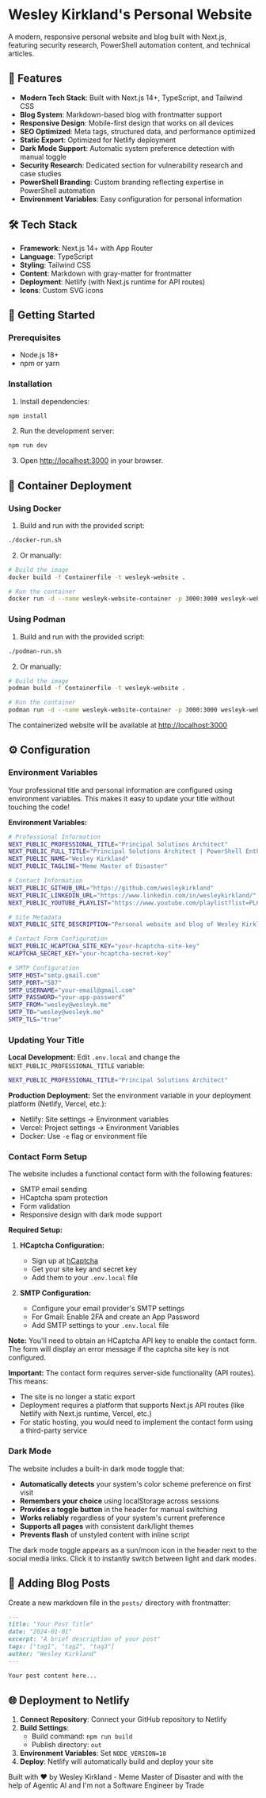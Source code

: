 # Wesley Kirkland's Personal Website

A modern, responsive personal website and blog built with Next.js, featuring security research, PowerShell automation content, and technical articles.

## 🚀 Features

- **Modern Tech Stack**: Built with Next.js 14+, TypeScript, and Tailwind CSS
- **Blog System**: Markdown-based blog with frontmatter support
- **Responsive Design**: Mobile-first design that works on all devices
- **SEO Optimized**: Meta tags, structured data, and performance optimized
- **Static Export**: Optimized for Netlify deployment
- **Dark Mode Support**: Automatic system preference detection with manual toggle
- **Security Research**: Dedicated section for vulnerability research and case studies
- **PowerShell Branding**: Custom branding reflecting expertise in PowerShell automation
- **Environment Variables**: Easy configuration for personal information

## 🛠️ Tech Stack

- **Framework**: Next.js 14+ with App Router
- **Language**: TypeScript
- **Styling**: Tailwind CSS
- **Content**: Markdown with gray-matter for frontmatter
- **Deployment**: Netlify (with Next.js runtime for API routes)
- **Icons**: Custom SVG icons

## 🚀 Getting Started

### Prerequisites

- Node.js 18+
- npm or yarn

### Installation

1. Install dependencies:
```bash
npm install
```

2. Run the development server:
```bash
npm run dev
```

3. Open [http://localhost:3000](http://localhost:3000) in your browser.

## 🐳 Container Deployment

### Using Docker

1. Build and run with the provided script:
```bash
./docker-run.sh
```

2. Or manually:
```bash
# Build the image
docker build -f Containerfile -t wesleyk-website .

# Run the container
docker run -d --name wesleyk-website-container -p 3000:3000 wesleyk-website
```

### Using Podman

1. Build and run with the provided script:
```bash
./podman-run.sh
```

2. Or manually:
```bash
# Build the image
podman build -f Containerfile -t wesleyk-website .

# Run the container
podman run -d --name wesleyk-website-container -p 3000:3000 wesleyk-website
```

The containerized website will be available at [http://localhost:3000](http://localhost:3000)

## ⚙️ Configuration

### Environment Variables

Your professional title and personal information are configured using environment variables. This makes it easy to update your title without touching the code!

**Environment Variables:**
```bash
# Professional Information
NEXT_PUBLIC_PROFESSIONAL_TITLE="Principal Solutions Architect"
NEXT_PUBLIC_FULL_TITLE="Principal Solutions Architect | PowerShell Enthusiast | Security Researcher"
NEXT_PUBLIC_NAME="Wesley Kirkland"
NEXT_PUBLIC_TAGLINE="Meme Master of Disaster"

# Contact Information
NEXT_PUBLIC_GITHUB_URL="https://github.com/wesleykirkland"
NEXT_PUBLIC_LINKEDIN_URL="https://www.linkedin.com/in/wesleykirkland/"
NEXT_PUBLIC_YOUTUBE_PLAYLIST="https://www.youtube.com/playlist?list=PL6e0QoXQoTzW_YGyfOmcqGP_wHbiAFmhW"

# Site Metadata
NEXT_PUBLIC_SITE_DESCRIPTION="Personal website and blog of Wesley Kirkland - Principal Solutions Architect specializing in PowerShell, O365, Azure, and Security Research"

# Contact Form Configuration
NEXT_PUBLIC_HCAPTCHA_SITE_KEY="your-hcaptcha-site-key"
HCAPTCHA_SECRET_KEY="your-hcaptcha-secret-key"

# SMTP Configuration
SMTP_HOST="smtp.gmail.com"
SMTP_PORT="587"
SMTP_USERNAME="your-email@gmail.com"
SMTP_PASSWORD="your-app-password"
SMTP_FROM="wesley@wesleyk.me"
SMTP_TO="wesley@wesleyk.me"
SMTP_TLS="true"
```

### Updating Your Title

**Local Development:**
Edit `.env.local` and change the `NEXT_PUBLIC_PROFESSIONAL_TITLE` variable:
```bash
NEXT_PUBLIC_PROFESSIONAL_TITLE="Principal Solutions Architect"
```

**Production Deployment:**
Set the environment variable in your deployment platform (Netlify, Vercel, etc.):
- Netlify: Site settings → Environment variables
- Vercel: Project settings → Environment Variables
- Docker: Use `-e` flag or environment file

### Contact Form Setup

The website includes a functional contact form with the following features:
- SMTP email sending
- HCaptcha spam protection
- Form validation
- Responsive design with dark mode support

**Required Setup:**

1. **HCaptcha Configuration:**
   - Sign up at [hCaptcha](https://www.hcaptcha.com/)
   - Get your site key and secret key
   - Add them to your `.env.local` file

2. **SMTP Configuration:**
   - Configure your email provider's SMTP settings
   - For Gmail: Enable 2FA and create an App Password
   - Add SMTP settings to your `.env.local` file

**Note:** You'll need to obtain an HCaptcha API key to enable the contact form. The form will display an error message if the captcha site key is not configured.

**Important:** The contact form requires server-side functionality (API routes). This means:
- The site is no longer a static export
- Deployment requires a platform that supports Next.js API routes (like Netlify with Next.js runtime, Vercel, etc.)
- For static hosting, you would need to implement the contact form using a third-party service

### Dark Mode

The website includes a built-in dark mode toggle that:
- **Automatically detects** your system's color scheme preference on first visit
- **Remembers your choice** using localStorage across sessions
- **Provides a toggle button** in the header for manual switching
- **Works reliably** regardless of your system's current preference
- **Supports all pages** with consistent dark/light themes
- **Prevents flash** of unstyled content with inline script

The dark mode toggle appears as a sun/moon icon in the header next to the social media links. Click it to instantly switch between light and dark modes.

## 📝 Adding Blog Posts

Create a new markdown file in the `posts/` directory with frontmatter:

```markdown
---
title: "Your Post Title"
date: "2024-01-01"
excerpt: "A brief description of your post"
tags: ["tag1", "tag2", "tag3"]
author: "Wesley Kirkland"
---

Your post content here...
```

## 🌐 Deployment to Netlify

1. **Connect Repository**: Connect your GitHub repository to Netlify
2. **Build Settings**:
   - Build command: `npm run build`
   - Publish directory: `out`
3. **Environment Variables**: Set `NODE_VERSION=18`
4. **Deploy**: Netlify will automatically build and deploy your site

Built with ❤️ by Wesley Kirkland - Meme Master of Disaster and with the help of Agentic AI and I'm not a Software Engineer by Trade
